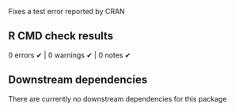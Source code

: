 Fixes a test error reported by CRAN

## R CMD check results

0 errors ✔ | 0 warnings ✔ | 0 notes ✔

## Downstream dependencies

There are currently no downstream dependencies for this package
